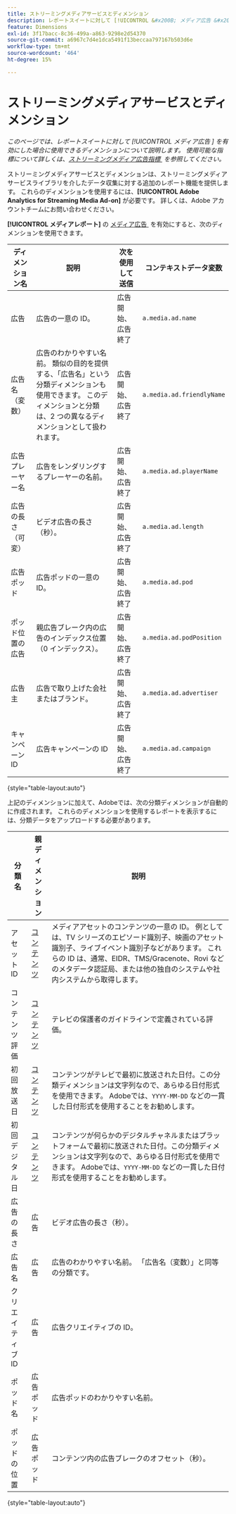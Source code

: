 ```yaml
---
title: ストリーミングメディアサービスとディメンション
description: レポートスイートに対して [!UICONTROL &#x200B; メディア広告 &#x200B;] を有効にした場合に使用可能なディメンション。
feature: Dimensions
exl-id: 3f17bacc-8c36-499a-a863-9298e2d54370
source-git-commit: a6967c7d4e1dca5491f13beccaa797167b503d6e
workflow-type: tm+mt
source-wordcount: '464'
ht-degree: 15%

---
```


# ストリーミングメディアサービスとディメンション

*このページでは、レポートスイートに対して [!UICONTROL &#x200B; メディア広告 &#x200B;] を有効にした場合に使用できるディメンションについて説明します。 使用可能な指標について詳しくは、[&#x200B; ストリーミングメディア広告指標 &#x200B;](../metrics/sm-ads.md) を参照してください。*

ストリーミングメディアサービスとディメンションは、ストリーミングメディアサービスライブラリを介したデータ収集に対する追加のレポート機能を提供します。 これらのディメンションを使用するには、**[!UICONTROL Adobe Analytics for Streaming Media Ad-on]** が必要です。 詳しくは、Adobe アカウントチームにお問い合わせください。

**[!UICONTROL メディアレポート]** の [&#x200B; メディア広告 &#x200B;](/help/admin/tools/manage-rs/edit-settings/media-management.md) を有効にすると、次のディメンションを使用できます。

| ディメンション名 | 説明 | 次を使用して送信 | コンテキストデータ変数 |
| --- | --- | --- | --- |
| 広告 | 広告の一意の ID。 | 広告開始、広告終了 | `a.media.ad.name` |
| 広告名（変数） | 広告のわかりやすい名前。 類似の目的を提供する、「広告名」という分類ディメンションも使用できます。 このディメンションと分類は、2 つの異なるディメンションとして扱われます。 | 広告開始、広告終了 | `a.media.ad.friendlyName` |
| 広告プレーヤー名 | 広告をレンダリングするプレーヤーの名前。 | 広告開始、広告終了 | `a.media.ad.playerName` |
| 広告の長さ（可変） | ビデオ広告の長さ（秒）。 | 広告開始、広告終了 | `a.media.ad.length` |
| 広告ポッド | 広告ポッドの一意の ID。 | 広告開始、広告終了 | `a.media.ad.pod` |
| ポッド位置の広告 | 親広告ブレーク内の広告のインデックス位置（0 インデックス）。 | 広告開始、広告終了 | `a.media.ad.podPosition` |
| 広告主 | 広告で取り上げた会社またはブランド。 | 広告開始、広告終了 | `a.media.ad.advertiser` |
| キャンペーン ID | 広告キャンペーンの ID | 広告開始、広告終了 | `a.media.ad.campaign` |

{style="table-layout:auto"}

上記のディメンションに加えて、Adobeでは、次の分類ディメンションが自動的に作成されます。 これらのディメンションを使用するレポートを表示するには、分類データをアップロードする必要があります。

| 分類名 | 親ディメンション | 説明 |
| --- | --- | --- |
| アセット ID | [コンテンツ](sm-core.md) | メディアアセットのコンテンツの一意の ID。 例としては、TV シリーズのエピソード識別子、映画のアセット識別子、ライブイベント識別子などがあります。 これらの ID は、通常、EIDR、TMS/Gracenote、Rovi などのメタデータ認証局、または他の独自のシステムや社内システムから取得します。 |
| コンテンツ評価 | [コンテンツ](sm-core.md) | テレビの保護者のガイドラインで定義されている評価。 |
| 初回放送日 | [コンテンツ](sm-core.md) | コンテンツがテレビで最初に放送された日付。この分類ディメンションは文字列なので、あらゆる日付形式を使用できます。 Adobeでは、`YYYY-MM-DD` などの一貫した日付形式を使用することをお勧めします。 |
| 初回デジタル日 | [コンテンツ](sm-core.md) | コンテンツが何らかのデジタルチャネルまたはプラットフォームで最初に放送された日付。この分類ディメンションは文字列なので、あらゆる日付形式を使用できます。 Adobeでは、`YYYY-MM-DD` などの一貫した日付形式を使用することをお勧めします。 |
| 広告の長さ | 広告 | ビデオ広告の長さ（秒）。 |
| 広告名 | 広告 | 広告のわかりやすい名前。 「広告名（変数）」と同等の分類です。 |
| クリエイティブ ID | 広告 | 広告クリエイティブの ID。 |
| ポッド名 | 広告ポッド | 広告ポッドのわかりやすい名前。 |
| ポッドの位置 | 広告ポッド | コンテンツ内の広告ブレークのオフセット（秒）。 |

{style="table-layout:auto"}
